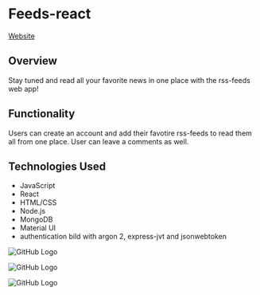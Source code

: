 # Feeds-react

[Website](https://fitme-up.herokuapp.com/)

## Overview
Stay tuned and read all your favorite news in one place with the rss-feeds web app! 

## Functionality

Users can create an account and add their favotire rss-feeds to read them all from one place. User can leave a comments as well.

## Technologies Used
* JavaScript
* React
* HTML/CSS
* Node.js
* MongoDB
* Material UI
* authentication bild with argon 2, express-jvt and jsonwebtoken

![GitHub Logo](https://habrastorage.org/webt/lm/wa/h_/lmwah_hvcbk-5x4s3zqppz8x3sk.png)

![GitHub Logo](https://habrastorage.org/webt/y9/xe/aj/y9xeajcu-8q5eofnpgdcsejj2vi.png)

![GitHub Logo](https://habrastorage.org/webt/od/hh/vo/odhhvor1i8yhmo_plowm9knddgm.png)
